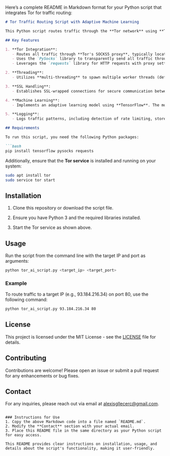 Here’s a complete README in Markdown format for your Python script that integrates Tor for traffic routing:

```markdown
# Tor Traffic Routing Script with Adaptive Machine Learning

This Python script routes traffic through the **Tor network** using **Tor's SOCKS5 proxy**. It ensures anonymity by making all requests through the Tor service, while also employing a machine learning model to adapt based on traffic patterns.

## Key Features

1. **Tor Integration**:
   - Routes all traffic through **Tor's SOCKS5 proxy**, typically located at `localhost:9050`.
   - Uses the `PySocks` library to transparently send all traffic through Tor.
   - Leverages the `requests` library for HTTP requests with proxy settings.

2. **Threading**:
   - Utilizes **multi-threading** to spawn multiple worker threads (default: `MAX_THREADS = 8`), allowing concurrent handling of requests.

3. **SSL Handling**:
   - Establishes SSL-wrapped connections for secure communication between your machine and the target server.

4. **Machine Learning**:
   - Implements an adaptive learning model using **TensorFlow**. The model learns from real-time traffic data and adjusts its predictions dynamically.

5. **Logging**:
   - Logs traffic patterns, including detection of rate limiting, stored in `labels.txt`.

## Requirements

To run this script, you need the following Python packages:

```bash
pip install tensorflow pysocks requests
```

Additionally, ensure that the **Tor service** is installed and running on your system:

```bash
sudo apt install tor
sudo service tor start
```

## Installation

1. Clone this repository or download the script file.

2. Ensure you have Python 3 and the required libraries installed.

3. Start the Tor service as shown above.

## Usage

Run the script from the command line with the target IP and port as arguments:

```bash
python tor_ai_script.py <target_ip> <target_port>
```

### Example

To route traffic to a target IP (e.g., 93.184.216.34) on port 80, use the following command:

```bash
python tor_ai_script.py 93.184.216.34 80
```

## License

This project is licensed under the MIT License - see the [LICENSE](LICENSE) file for details.

## Contributing

Contributions are welcome! Please open an issue or submit a pull request for any enhancements or bug fixes.

## Contact

For any inquiries, please reach out via email at [alexisgllecerc@gmail.com](mailto:alexisgllecerc@gmail.com).
```

### Instructions for Use
1. Copy the above Markdown code into a file named `README.md`.
2. Modify the **Contact** section with your actual email.
3. Place this README file in the same directory as your Python script for easy access.

This README provides clear instructions on installation, usage, and details about the script's functionality, making it user-friendly.